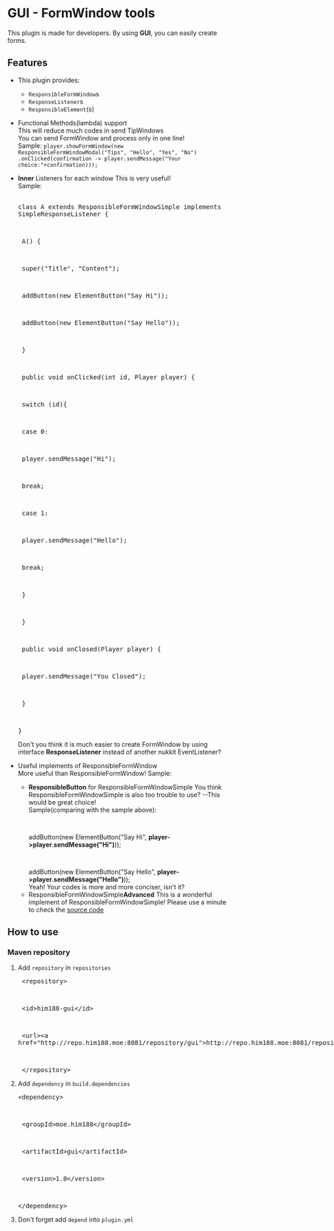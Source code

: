 # GUI - FormWindow tools

This plugin is made for developers.
By using **GUI**, you can easily create forms.

## Features
* This plugin provides:
  * `ResponsibleFormWindow`s
  * `ResponseListener`s
  * `ResponsibleElement`(s)

* Functional Methods(lambda) support  
  This will reduce much codes in send TipWindows  
  You can send FormWindow and process only in one line!  
  Sample:
  `player.showFormWindow(new ResponsibleFormWindowModal("Tips", "Hello", "Yes", "No")
   .onClicked(confirmation -> player.sendMessage("Your choice:"+confirmation)));`

* **Inner** Listeners for each window
  This is very useful!  
  Sample:  
  <br />
      <xmp>class A extends ResponsibleFormWindowSimple implements SimpleResponseListener {</xmp>  
      <xmp>    A() {</xmp>  
      <xmp>        super("Title", "Content");</xmp>  
      <xmp>        addButton(new ElementButton("Say Hi"));</xmp>  
      <xmp>        addButton(new ElementButton("Say Hello"));</xmp>  
      <xmp>    }</xmp>  
      <xmp>    public void onClicked(int id, Player player) {</xmp>  
      <xmp>        switch (id){</xmp>  
      <xmp>            case 0:</xmp>  
      <xmp>                player.sendMessage("Hi");</xmp>  
      <xmp>                break;</xmp>  
      <xmp>            case 1:</xmp>  
      <xmp>                player.sendMessage("Hello");</xmp>  
      <xmp>                break;</xmp>  
      <xmp>        }</xmp>  
      <xmp>    }</xmp>  
      <xmp>    public void onClosed(Player player) {</xmp>  
      <xmp>        player.sendMessage("You Closed");</xmp>  
      <xmp>    }</xmp>  
      <xmp>}</xmp>
  Don't you think it is much easier to create FormWindow by using interface **ResponseListener** instead of another nukkit EventListener?

* Useful implements of ResponsibleFormWindow  
  More useful than ResponsibleFormWindow!
  Sample:
  * **ResponsibleButton** for ResponsibleFormWindowSimple
    You think ResponsibleFormWindowSimple is also too trouble to use? --This would be great choice!  
    Sample(comparing with the sample above):  
    <xmp>    </xmp>addButton(new ElementButton("Say Hi", **player->player.sendMessage("Hi")**));  
    <xmp>    </xmp>addButton(new ElementButton("Say Hello", **player->player.sendMessage("Hello")**));  
    Yeah! Your codes is more and more conciser, isn't it?
  * ResponsibleFormWindowSimple**Advanced**
    This is a wonderful implement of ResponsibleFormWindowSimple!
    Please use a minute to check the [source code](src/main/java/moe/him188/gui/window/ResponsibleFormWindowSimpleAdvanced.java)

## How to use
### Maven repository

1. Add `repository` in `repositories`

    <xmp>    <repository></xmp>  
    <xmp>        <id>him188-gui</id></xmp>  
    <xmp>        <url>http://repo.him188.moe:8081/repository/gui</url></xmp>  
    <xmp>    </repository></xmp>

2. Add `dependency` in `build.dependencies`

    <xmp><dependency></xmp>  
    <xmp>    <groupId>moe.him188</groupId></xmp>  
    <xmp>    <artifactId>gui</artifactId></xmp>  
    <xmp>    <version>1.0</version></xmp>  
    <xmp></dependency></xmp>

3. Don't forget add `depend` into `plugin.yml`
